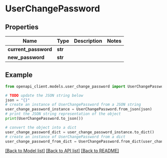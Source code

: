 # UserChangePassword


## Properties

Name | Type | Description | Notes
------------ | ------------- | ------------- | -------------
**current_password** | **str** |  | 
**new_password** | **str** |  | 

## Example

```python
from openapi_client.models.user_change_password import UserChangePassword

# TODO update the JSON string below
json = "{}"
# create an instance of UserChangePassword from a JSON string
user_change_password_instance = UserChangePassword.from_json(json)
# print the JSON string representation of the object
print(UserChangePassword.to_json())

# convert the object into a dict
user_change_password_dict = user_change_password_instance.to_dict()
# create an instance of UserChangePassword from a dict
user_change_password_from_dict = UserChangePassword.from_dict(user_change_password_dict)
```
[[Back to Model list]](../README.md#documentation-for-models) [[Back to API list]](../README.md#documentation-for-api-endpoints) [[Back to README]](../README.md)


